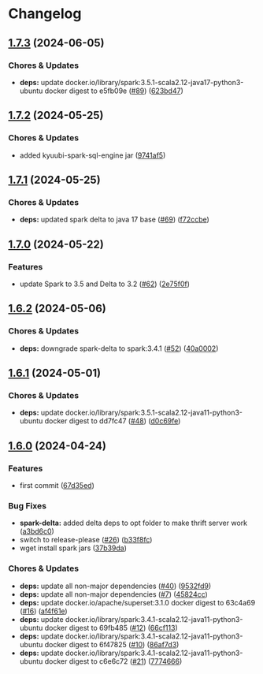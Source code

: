 # Changelog

## [1.7.3](https://github.com/miracum/util-images/compare/spark-delta-v1.7.2...spark-delta-v1.7.3) (2024-06-05)


### Chores & Updates

* **deps:** update docker.io/library/spark:3.5.1-scala2.12-java17-python3-ubuntu docker digest to e5fb09e ([#89](https://github.com/miracum/util-images/issues/89)) ([623bd47](https://github.com/miracum/util-images/commit/623bd473d87cd5984be4ac38b68cc9bdee8035ba))

## [1.7.2](https://github.com/miracum/util-images/compare/spark-delta-v1.7.1...spark-delta-v1.7.2) (2024-05-25)


### Chores & Updates

* added kyuubi-spark-sql-engine jar ([9741af5](https://github.com/miracum/util-images/commit/9741af5ae766be75d5ff6a2a0ebaf6298d634361))

## [1.7.1](https://github.com/miracum/util-images/compare/spark-delta-v1.7.0...spark-delta-v1.7.1) (2024-05-25)


### Chores & Updates

* **deps:** updated spark delta to java 17 base ([#69](https://github.com/miracum/util-images/issues/69)) ([f72ccbe](https://github.com/miracum/util-images/commit/f72ccbe960d0cf18a81098ffaaca02d3be82e189))

## [1.7.0](https://github.com/miracum/util-images/compare/spark-delta-v1.6.2...spark-delta-v1.7.0) (2024-05-22)


### Features

* update Spark to 3.5 and Delta to 3.2 ([#62](https://github.com/miracum/util-images/issues/62)) ([2e75f0f](https://github.com/miracum/util-images/commit/2e75f0f74a24309f70e9b2f70cce8778d606b0a6))

## [1.6.2](https://github.com/miracum/util-images/compare/spark-delta-v1.6.1...spark-delta-v1.6.2) (2024-05-06)


### Chores & Updates

* **deps:** downgrade spark-delta to spark:3.4.1 ([#52](https://github.com/miracum/util-images/issues/52)) ([40a0002](https://github.com/miracum/util-images/commit/40a0002224073c22a0e06d53c95821d6d824e141))

## [1.6.1](https://github.com/miracum/util-images/compare/spark-delta-v1.6.0...spark-delta-v1.6.1) (2024-05-01)


### Chores & Updates

* **deps:** update docker.io/library/spark:3.5.1-scala2.12-java11-python3-ubuntu docker digest to dd7fc47 ([#48](https://github.com/miracum/util-images/issues/48)) ([d0c69fe](https://github.com/miracum/util-images/commit/d0c69feca5d507caab10737f6c16ecbd3d0dfe0a))

## [1.6.0](https://github.com/miracum/util-images/compare/spark-delta-v1.5.2...spark-delta-v1.6.0) (2024-04-24)


### Features

* first commit ([67d35ed](https://github.com/miracum/util-images/commit/67d35eda3161a81101a7dae0a4709a64863b04d7))


### Bug Fixes

* **spark-delta:** added delta deps to opt folder to make thrift server work ([a3bd6c0](https://github.com/miracum/util-images/commit/a3bd6c02f0d82f460edb2cf21d7d0440b2676553))
* switch to release-please ([#26](https://github.com/miracum/util-images/issues/26)) ([b33f8fc](https://github.com/miracum/util-images/commit/b33f8fc20e99216e7242e47102ef36830ce9cbbc))
* wget install spark jars ([37b39da](https://github.com/miracum/util-images/commit/37b39daaa11260c014b51682c3f7a2fe8a4e8791))


### Chores & Updates

* **deps:** update all non-major dependencies ([#40](https://github.com/miracum/util-images/issues/40)) ([9532fd9](https://github.com/miracum/util-images/commit/9532fd96759994d85f3c023a3673045f1a1426b1))
* **deps:** update all non-major dependencies ([#7](https://github.com/miracum/util-images/issues/7)) ([45824cc](https://github.com/miracum/util-images/commit/45824ccdd422ac5c6ee17eacf564b15412219c9a))
* **deps:** update docker.io/apache/superset:3.1.0 docker digest to 63c4a69 ([#16](https://github.com/miracum/util-images/issues/16)) ([af4f61e](https://github.com/miracum/util-images/commit/af4f61e3ed44f35a0e4c0878b633e0cf3402512b))
* **deps:** update docker.io/library/spark:3.4.1-scala2.12-java11-python3-ubuntu docker digest to 69fb485 ([#12](https://github.com/miracum/util-images/issues/12)) ([66cf113](https://github.com/miracum/util-images/commit/66cf113652d8cb395f6254987ac6fa0b1bd3e25d))
* **deps:** update docker.io/library/spark:3.4.1-scala2.12-java11-python3-ubuntu docker digest to 6f47825 ([#10](https://github.com/miracum/util-images/issues/10)) ([86af7d3](https://github.com/miracum/util-images/commit/86af7d340689e7053cdac4aff412ba117a9afca5))
* **deps:** update docker.io/library/spark:3.4.1-scala2.12-java11-python3-ubuntu docker digest to c6e6c72 ([#21](https://github.com/miracum/util-images/issues/21)) ([7774666](https://github.com/miracum/util-images/commit/777466673a5bfbe595d1ccb9cd3505df708d16d4))

